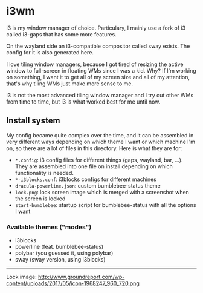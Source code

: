 
# i3wm

i3 is my window manager of choice. Particulary, I mainly use a fork of i3 called
i3-gaps that has some more features.

On the wayland side an i3-compatible compositor called sway exists. The config
for it is also generated here.

I love tiling window managers, because I got tired of resizing the active window
to full-screen in floating WMs since I was a kid. Why? If I'm working on
something, I want it to get all of my screen size and all of my attention,
that's why tiling WMs just make more sense to me.

i3 is not the most advanced tiling window manager and I try out other WMs from
time to time, but i3 is what worked best for me until now.

## Install system

My config became quite complex over the time, and it can be assembled in very
different ways depending on which theme I want or which machine I'm on, so
there are a lot of files in this directory. Here is what they are for:

 - `*.config`: i3 config files for different things (gaps, wayland, bar, ...).
   They are assembled into one file on install depending on which functionality
   is needed.
 - `*-i3blocks.conf`: i3blocks configs for different machines
 - `dracula-powerline.json`: custom bumblebee-status theme
 - `lock.png`: lock screen image which is merged with a screenshot when the
   screen is locked
 - `start-bumblebee`: startup script for bumblebee-status with all the options I
   want

### Available themes ("modes")

 - i3blocks
 - powerline (feat. bumblebee-status)
 - polybar (you guessed it, using polybar)
 - sway (sway version, using i3blocks)

---

Lock image:
http://www.groundreport.com/wp-content/uploads/2017/05/icon-1968247_960_720.png

